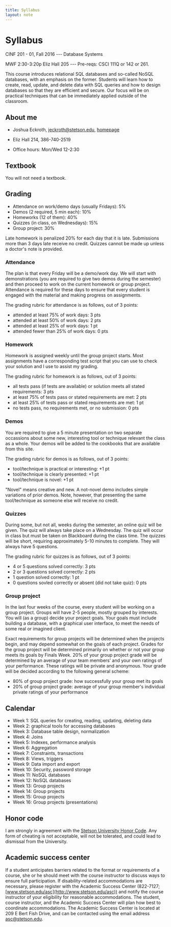 ```yaml
---
title: Syllabus
layout: note
---
```


# Syllabus

CINF 201 - 01, Fall 2016 --- Database Systems

MWF 2:30-3:20p Eliz Hall 205 --- Pre-reqs: CSCI 111Q or 142 or 261.

This course introduces relational SQL databases and so-called NoSQL databases, with an emphasis on the former. Students will learn how to create, read, update, and delete data with SQL queries and how to design databases so that they are efficient and secure. Our focus will be on practical techniques that can be immediately applied outside of the classroom.

## About me

- Joshua Eckroth, [jeckroth@stetson.edu](mailto:jeckroth@stetson.edu), [homepage](http://www2.stetson.edu/~jeckroth/)

- Eliz Hall 214, 386-740-2519

- Office hours:  Mon/Wed 12-2:30

## Textbook

You will not need a textbook.

## Grading

- Attendance on work/demo days (usually Fridays): 5%
- Demos (2 required, 5 min each): 10%
- Homeworks (12 of them): 40%
- Quizzes (in class, on Wednesdays): 15%
- Group project: 30%

Late homework is penalized 20% for each day that it is
late. Submissions more than 3 days late receive no credit. Quizzes
cannot be made up unless a doctor's note is provided.

### Attendance

The plan is that every Friday will be a demo/work day. We will start
with demonstrations (you are required to give two demos during the
semester) and then proceed to work on the current homework or group
project. Attendance is required for these days to ensure that every
student is engaged with the material and making progress on
assignments.

The grading rubric for attendance is as follows, out of 3 points:

- attended at least 75% of work days: 3 pts
- attended at least 50% of work days: 2 pts
- attended at least 25% of work days: 1 pt
- attended fewer than 25% of work days: 0 pts

### Homework

Homework is assigned weekly until the group project starts. Most
assignments have a corresponding test script that you can use to check
your solution and I use to assist my grading.

The grading rubric for homework is as follows, out of 3 points:

- all tests pass (if tests are available) or solution meets all stated requirements: 3 pts
- at least 75% of tests pass or stated requirements are met: 2 pts
- at least 25% of tests pass or stated requirements are met: 1 pt
- no tests pass, no requirements met, or no submission: 0 pts

### Demos

You are required to give a 5 minute presentation on two separate
occassions about some new, interesting tool or technique relevant the
class as a whole. Your demos will be added to
the cookbooks that are available from this site.

The grading rubric for demos is as follows, out of 3 points:

- tool/technique is practical or interesting: +1 pt
- tool/technique is clearly presented: +1 pt
- tool/technique is novel: +1 pt

"Novel" means creative and new. A not-novel demo includes simple
variations of prior demos. Note, however, that presenting the same
tool/technique as someone else will receive no credit.

### Quizzes

During some, but not all, weeks during the semester, an online quiz will be
given. The quiz will always take place on a Wednesday. The quiz will occur in
class but must be taken on Blackboard during the class time. The quizzes will
be short, requiring approximately 5-10 minutes to complete. They will always
have 5 questions.

The grading rubric for quizzes is as follows, out of 3 points:

- 4 or 5 questions solved correctly: 3 pts
- 2 or 3 questions solved correctly: 2 pts
- 1 question solved correctly: 1 pt
- 0 questions sovled correctly or absent (did not take quiz): 0 pts

### Group project

In the last four weeks of the course, every student will be working on a group project. Groups will have 2-5 people, mostly grouped by interests. You will (as a group) decide your project goals. Your goals must include building a database, with a graphical user interface, to meet the needs of some real or imagined client.

Exact requirements for group projects will be determined when the projects begin, and may depend somewhat on the goals of each project. Grades for the group project will be determined primarily on whether or not your group meets its goals by Finals Week. 20% of your group project grade will be determined by an average of your team members’ and your own ratings of your performance. These ratings will be private and anonymous. Your grade will be decided according to the following general scheme:

- 80% of group project grade: how successfully your group met its goals
- 20% of group project grade: average of your group member's individual private ratings of your performance

## Calendar

- Week 1: SQL queries for creating, reading, updating, deleting data
- Week 2: graphical tools for accessing databases
- Week 3: Database table design, normalization
- Week 4: Joins
- Week 5: Indexes, performance analysis
- Week 6: Aggregation
- Week 7: Constraints, transactions
- Week 8: Views, triggers
- Week 9: Data import and export
- Week 10: Security, password storage
- Week 11: NoSQL databases
- Week 12: NoSQL databases
- Week 13: Group projects
- Week 14: Group projects
- Week 15: Group projects
- Week 16: Group projects (presentations)

## Honor code

I am strongly in agreement with the [Stetson University Honor Code](http://www.stetson.edu/other/honor-system/). Any form of cheating is not acceptable, will not be tolerated, and could lead to dismissal from the University.

## Academic success center

If a student anticipates barriers related to the format or requirements of a course, she or he should meet with the course instructor to discuss ways to ensure full participation. If disability-related accommodations are necessary, please register with the Academic Success Center (822-7127; [www.stetson.edu/asc](http://www.stetson.edu/asc)) and notify the course instructor of your eligibility for reasonable accommodations. The student, course instructor, and the Academic Success Center will plan how best to coordinate accommodations. The Academic Success Center is located at 209 E Bert Fish Drive, and can be contacted using the email address [asc@stetson.edu](mailto:asc@stetson.edu).


